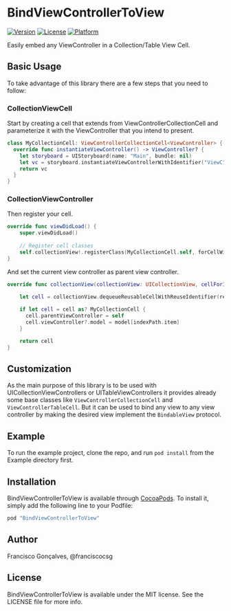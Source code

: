 # BindViewControllerToView

[![Version](https://img.shields.io/cocoapods/v/BindViewControllerToView.svg?style=flat)](http://cocoapods.org/pods/BindViewControllerToView)
[![License](https://img.shields.io/cocoapods/l/BindViewControllerToView.svg?style=flat)](http://cocoapods.org/pods/BindViewControllerToView)
[![Platform](https://img.shields.io/cocoapods/p/BindViewControllerToView.svg?style=flat)](http://cocoapods.org/pods/BindViewControllerToView)

Easily embed any ViewController in a Collection/Table View Cell.

## Basic Usage
To take advantage of this library there are a few steps that you need to follow:


### CollectionViewCell
Start by creating a cell that extends from ViewControllerCollectionCell and parameterize it with the ViewController that you intend to present. 

```swift
class MyCollectionCell: ViewControllerCollectionCell<ViewController> {
  override func instantiateViewController() -> ViewController? {
    let storyboard = UIStoryboard(name: "Main", bundle: nil)
    let vc = storyboard.instantiateViewControllerWithIdentifier("ViewC") as! ViewController
    return vc
  }
}
```

### CollectionViewController

Then register your cell.

```swift
override func viewDidLoad() {
	super.viewDidLoad()
	
	// Register cell classes
	self.collectionView!.registerClass(MyCollectionCell.self, forCellWithReuseIdentifier: reuseIdentifier)
}
```

And set the current view controller as parent view controller.


```swift
override func collectionView(collectionView: UICollectionView, cellForItemAtIndexPath indexPath: NSIndexPath) -> UICollectionViewCell {
		
	let cell = collectionView.dequeueReusableCellWithReuseIdentifier(reuseIdentifier, forIndexPath: indexPath)

	if let cell = cell as? MyCollectionCell {
      cell.parentViewController = self
      cell.viewController?.model = model[indexPath.item]
    }

	return cell
}
```

## Customization

As the main purpose of this library is to be used with UICollectionViewControllers or UITableViewControllers it provides already some base classes like ```ViewControllerCollectionCell``` and ```ViewControllerTableCell```. But it can be used to bind any view to any view controller by making the desired view implement the ```BindableView``` protocol.


## Example

To run the example project, clone the repo, and run `pod install` from the Example directory first.

## Installation

BindViewControllerToView is available through [CocoaPods](http://cocoapods.org). To install
it, simply add the following line to your Podfile:

```ruby
pod "BindViewControllerToView"
```

## Author

Francisco Gonçalves, @franciscocsg

## License

BindViewControllerToView is available under the MIT license. See the LICENSE file for more info.

